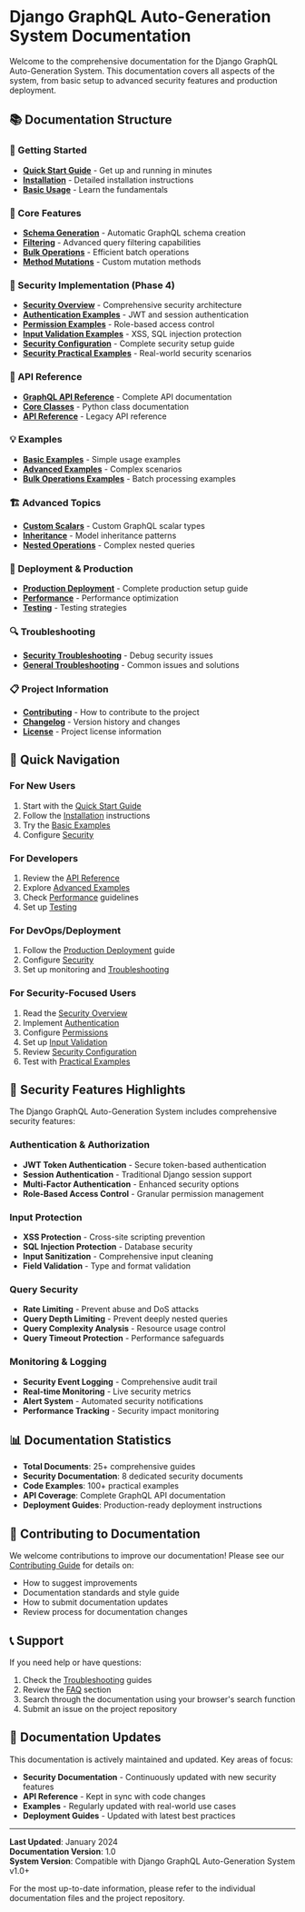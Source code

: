 # Django GraphQL Auto-Generation System Documentation

Welcome to the comprehensive documentation for the Django GraphQL Auto-Generation System. This documentation covers all aspects of the system, from basic setup to advanced security features and production deployment.

## 📚 Documentation Structure

### 🚀 Getting Started
- **[Quick Start Guide](quick-start.md)** - Get up and running in minutes
- **[Installation](setup/installation.md)** - Detailed installation instructions
- **[Basic Usage](usage/basic-usage.md)** - Learn the fundamentals

### 🔧 Core Features
- **[Schema Generation](features/schema-generation.md)** - Automatic GraphQL schema creation
- **[Filtering](features/filtering.md)** - Advanced query filtering capabilities
- **[Bulk Operations](features/bulk-operations.md)** - Efficient batch operations
- **[Method Mutations](features/method-mutations.md)** - Custom mutation methods

### 🔐 Security Implementation (Phase 4)
- **[Security Overview](features/security.md)** - Comprehensive security architecture
- **[Authentication Examples](examples/authentication-examples.md)** - JWT and session authentication
- **[Permission Examples](examples/permission-examples.md)** - Role-based access control
- **[Input Validation Examples](examples/validation-examples.md)** - XSS, SQL injection protection
- **[Security Configuration](setup/security-configuration.md)** - Complete security setup guide
- **[Security Practical Examples](examples/security-practical-examples.md)** - Real-world security scenarios

### 📖 API Reference
- **[GraphQL API Reference](api/graphql-api-reference.md)** - Complete API documentation
- **[Core Classes](api/core-classes.md)** - Python class documentation
- **[API Reference](api-reference.md)** - Legacy API reference

### 💡 Examples
- **[Basic Examples](examples/basic-examples.md)** - Simple usage examples
- **[Advanced Examples](examples/advanced-examples.md)** - Complex scenarios
- **[Bulk Operations Examples](examples/bulk_operations_examples.md)** - Batch processing examples

### 🏗️ Advanced Topics
- **[Custom Scalars](advanced/custom-scalars.md)** - Custom GraphQL scalar types
- **[Inheritance](advanced/inheritance.md)** - Model inheritance patterns
- **[Nested Operations](advanced/nested-operations.md)** - Complex nested queries

### 🚀 Deployment & Production
- **[Production Deployment](deployment/production-deployment.md)** - Complete production setup guide
- **[Performance](development/performance.md)** - Performance optimization
- **[Testing](development/testing.md)** - Testing strategies

### 🔍 Troubleshooting
- **[Security Troubleshooting](troubleshooting/security-troubleshooting.md)** - Debug security issues
- **[General Troubleshooting](development/troubleshooting.md)** - Common issues and solutions

### 📋 Project Information
- **[Contributing](CONTRIBUTING.md)** - How to contribute to the project
- **[Changelog](CHANGELOG.md)** - Version history and changes
- **[License](LICENSE)** - Project license information

## 🎯 Quick Navigation

### For New Users
1. Start with the [Quick Start Guide](quick-start.md)
2. Follow the [Installation](setup/installation.md) instructions
3. Try the [Basic Examples](examples/basic-examples.md)
4. Configure [Security](setup/security-configuration.md)

### For Developers
1. Review the [API Reference](api/graphql-api-reference.md)
2. Explore [Advanced Examples](examples/advanced-examples.md)
3. Check [Performance](development/performance.md) guidelines
4. Set up [Testing](development/testing.md)

### For DevOps/Deployment
1. Follow the [Production Deployment](deployment/production-deployment.md) guide
2. Configure [Security](setup/security-configuration.md)
3. Set up monitoring and [Troubleshooting](troubleshooting/security-troubleshooting.md)

### For Security-Focused Users
1. Read the [Security Overview](features/security.md)
2. Implement [Authentication](examples/authentication-examples.md)
3. Configure [Permissions](examples/permission-examples.md)
4. Set up [Input Validation](examples/validation-examples.md)
5. Review [Security Configuration](setup/security-configuration.md)
6. Test with [Practical Examples](examples/security-practical-examples.md)

## 🔐 Security Features Highlights

The Django GraphQL Auto-Generation System includes comprehensive security features:

### Authentication & Authorization
- **JWT Token Authentication** - Secure token-based authentication
- **Session Authentication** - Traditional Django session support
- **Multi-Factor Authentication** - Enhanced security options
- **Role-Based Access Control** - Granular permission management

### Input Protection
- **XSS Protection** - Cross-site scripting prevention
- **SQL Injection Protection** - Database security
- **Input Sanitization** - Comprehensive input cleaning
- **Field Validation** - Type and format validation

### Query Security
- **Rate Limiting** - Prevent abuse and DoS attacks
- **Query Depth Limiting** - Prevent deeply nested queries
- **Query Complexity Analysis** - Resource usage control
- **Query Timeout Protection** - Performance safeguards

### Monitoring & Logging
- **Security Event Logging** - Comprehensive audit trail
- **Real-time Monitoring** - Live security metrics
- **Alert System** - Automated security notifications
- **Performance Tracking** - Security impact monitoring

## 📊 Documentation Statistics

- **Total Documents**: 25+ comprehensive guides
- **Security Documentation**: 8 dedicated security documents
- **Code Examples**: 100+ practical examples
- **API Coverage**: Complete GraphQL API documentation
- **Deployment Guides**: Production-ready deployment instructions

## 🤝 Contributing to Documentation

We welcome contributions to improve our documentation! Please see our [Contributing Guide](CONTRIBUTING.md) for details on:

- How to suggest improvements
- Documentation standards and style guide
- How to submit documentation updates
- Review process for documentation changes

## 📞 Support

If you need help or have questions:

1. Check the [Troubleshooting](troubleshooting/security-troubleshooting.md) guides
2. Review the [FAQ](development/troubleshooting.md) section
3. Search through the documentation using your browser's search function
4. Submit an issue on the project repository

## 🔄 Documentation Updates

This documentation is actively maintained and updated. Key areas of focus:

- **Security Documentation** - Continuously updated with new security features
- **API Reference** - Kept in sync with code changes
- **Examples** - Regularly updated with real-world use cases
- **Deployment Guides** - Updated with latest best practices

---

**Last Updated**: January 2024  
**Documentation Version**: 1.0  
**System Version**: Compatible with Django GraphQL Auto-Generation System v1.0+

For the most up-to-date information, please refer to the individual documentation files and the project repository.